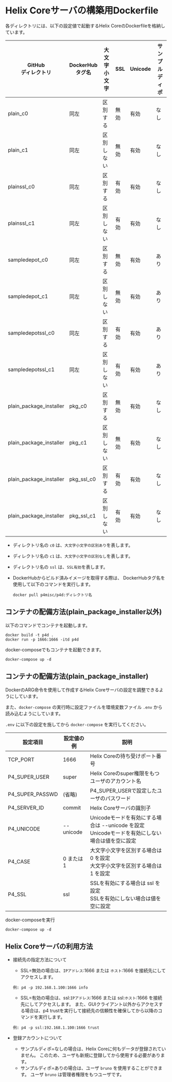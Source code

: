 # Helix Coreサーバの構築用Dockerfile

各ディレクトリには、以下の設定値で起動するHelix CoreのDockerfileを格納しています。

| GitHub<br />ディレクトリ | DockerHub<br />タグ名 | 大文字小文字 | SSL  | Unicode | サンプルディポ |
| ------------------------ | --------------------- | ------------ | ---- | ------- | -------------- |
| plain_c0                 | 同左                  | 区別する     | 無効 | 有効    | なし           |
| plain_c1                 | 同左                  | 区別しない   | 無効 | 有効    | なし           |
| plainssl_c0              | 同左                  | 区別する     | 有効 | 有効    | なし           |
| plainssl_c1              | 同左                  | 区別しない   | 有効 | 有効    | なし           |
| sampledepot_c0           | 同左                  | 区別する     | 無効 | 有効    | あり           |
| sampledepot_c1           | 同左                  | 区別しない   | 無効 | 有効    | あり           |
| sampledepotssl_c0        | 同左                  | 区別する     | 有効 | 有効    | あり           |
| sampledepotssl_c1        | 同左                  | 区別しない   | 有効 | 有効    | あり           |
| plain_package_installer  | pkg_c0                | 区別する     | 無効 | 有効    | なし           |
| plain_package_installer  | pkg_c1                | 区別しない   | 無効 | 有効    | なし           |
| plain_package_installer  | pkg_ssl_c0            | 区別する     | 有効 | 有効    | なし           |
| plain_package_installer  | pkg_ssl_c1            | 区別しない   | 有効 | 有効    | なし           |

- ディレクトリ名の `c0` は、`大文字小文字の区別あり`を表します。

- ディレクトリ名の `c1` は、`大文字小文字の区別なし`を表します。

- ディレクトリ名の `ssl` は、`SSL有効`を表します。

- DockerHubからビルド済みイメージを取得する際は、
  DockerHubタグ名を使用して以下のコマンドを実行します。

  ```
  docker pull p4misc/p4d:ディレクトリ名
  ```

  

## コンテナの配備方法(plain_package_installer以外)

以下のコマンドでコンテナを起動します。
```
docker build -t p4d .
docker run -p 1666:1666 -itd p4d
```

docker-composeでもコンテナを起動できます。
```
docker-compose up -d
```



## コンテナの配備方法(plain_package_installer)

DockerのARG命令を使用して作成するHelix Coreサーバの設定を調整できるようにしています。

また、`docker-compose` の実行時に設定ファイルを環境変数ファイル `.env` から読み込むようにしています。

`.env` に以下の設定を施してから `docker-compose` を実行してください。

| 設定項目        | 設定値の例 | 説明                                                         |
| --------------- | ---------- | ------------------------------------------------------------ |
| TCP_PORT        | 1666       | Helix Coreの待ち受けポート番号                               |
| P4_SUPER_USER   | super      | Helix Coreのsuper権限をもつユーザのアカウント名              |
| P4_SUPER_PASSWD | (省略)     | P4_SUPER_USERで設定したユーザのパスワード                    |
| P4_SERVER_ID    | commit     | Helix Coreサーバの識別子                                     |
| P4_UNICODE      | --unicode  | Unicodeモードを有効にする場合は --unicode を設定<br />Unicodeモードを有効にしない場合は値を空に設定 |
| P4_CASE         | 0 または 1 | 大文字小文字を区別する場合は 0 を設定<br />大文字小文字を区別する場合は 1 を設定 |
| P4_SSL          | ssl        | SSLを有効にする場合は ssl を設定<br />SSLを有効にしない場合は値を空に設定 |

docker-composeを実行

```
docker-compose up -d
```



## Helix Coreサーバの利用方法

- 接続先の指定方法について

  - SSL=無効の場合は、`IPアドレス`:1666 または `ホスト`:1666 を接続先にしてアクセスします。

  ```
  例: p4 -p 192.168.1.100:1666 info
  ```

  - SSL=有効の場合は、ssl:`IPアドレス`:1666 または ssl:`ホスト`:1666 を接続先にしてアクセスします。
    また、GUIクライアント以外からアクセスする場合は、p4 trustを実行して接続先の信頼性を確保してから以降のコマンドを実行します。

  ```
  例: p4 -p ssl:192.168.1.100:1666 trust
  ```

- 登録アカウントについて

  - サンプルディポ=なしの場合は、Helix Coreに何もデータが登録されていません。
    このため、ユーザも新規に登録してから使用する必要があります。
  - サンプルディポ=ありの場合は、ユーザ `bruno` を使用することができます。
    ユーザ `bruno` は管理者権限をもつユーザです。



